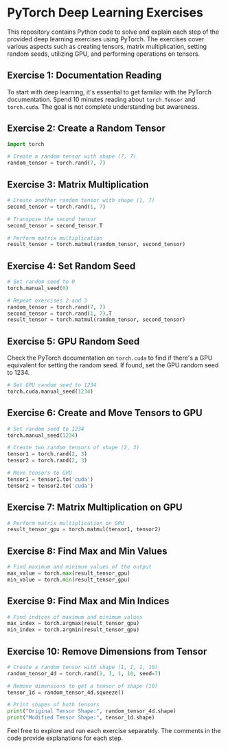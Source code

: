 # PyTorch Deep Learning Exercises

This repository contains Python code to solve and explain each step of the provided deep learning exercises using PyTorch. The exercises cover various aspects such as creating tensors, matrix multiplication, setting random seeds, utilizing GPU, and performing operations on tensors.

## Exercise 1: Documentation Reading

To start with deep learning, it's essential to get familiar with the PyTorch documentation. Spend 10 minutes reading about `torch.Tensor` and `torch.cuda`. The goal is not complete understanding but awareness.

## Exercise 2: Create a Random Tensor

```python
import torch

# Create a random tensor with shape (7, 7)
random_tensor = torch.rand(7, 7)
```

## Exercise 3: Matrix Multiplication

```python
# Create another random tensor with shape (1, 7)
second_tensor = torch.rand(1, 7)

# Transpose the second tensor
second_tensor = second_tensor.T

# Perform matrix multiplication
result_tensor = torch.matmul(random_tensor, second_tensor)
```

## Exercise 4: Set Random Seed

```python
# Set random seed to 0
torch.manual_seed(0)

# Repeat exercises 2 and 3
random_tensor = torch.rand(7, 7)
second_tensor = torch.rand(1, 7).T
result_tensor = torch.matmul(random_tensor, second_tensor)
```

## Exercise 5: GPU Random Seed

Check the PyTorch documentation on `torch.cuda` to find if there's a GPU equivalent for setting the random seed. If found, set the GPU random seed to 1234.

```python
# Set GPU random seed to 1234
torch.cuda.manual_seed(1234)
```

## Exercise 6: Create and Move Tensors to GPU

```python
# Set random seed to 1234
torch.manual_seed(1234)

# Create two random tensors of shape (2, 3)
tensor1 = torch.rand(2, 3)
tensor2 = torch.rand(2, 3)

# Move tensors to GPU
tensor1 = tensor1.to('cuda')
tensor2 = tensor2.to('cuda')
```

## Exercise 7: Matrix Multiplication on GPU

```python
# Perform matrix multiplication on GPU
result_tensor_gpu = torch.matmul(tensor1, tensor2)
```

## Exercise 8: Find Max and Min Values

```python
# Find maximum and minimum values of the output
max_value = torch.max(result_tensor_gpu)
min_value = torch.min(result_tensor_gpu)
```

## Exercise 9: Find Max and Min Indices

```python
# Find indices of maximum and minimum values
max_index = torch.argmax(result_tensor_gpu)
min_index = torch.argmin(result_tensor_gpu)
```

## Exercise 10: Remove Dimensions from Tensor

```python
# Create a random tensor with shape (1, 1, 1, 10)
random_tensor_4d = torch.rand(1, 1, 1, 10, seed=7)

# Remove dimensions to get a tensor of shape (10)
tensor_1d = random_tensor_4d.squeeze()

# Print shapes of both tensors
print("Original Tensor Shape:", random_tensor_4d.shape)
print("Modified Tensor Shape:", tensor_1d.shape)
```

Feel free to explore and run each exercise separately. The comments in the code provide explanations for each step.
